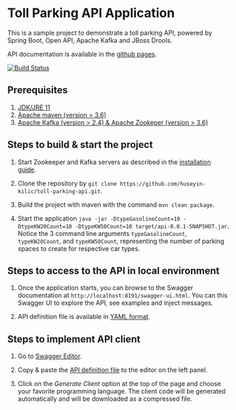 # Toll Parking API Application

This is a sample project to demonstrate a toll parking API, powered by Spring Boot, Open API, Apache Kafka and JBoss Drools.

API documentation is available in the [github pages](https://huseyin-kilic.github.io/toll-parking-api/).

[![Build Status](https://travis-ci.com/huseyin-kilic/toll-parking-api.svg?branch=master)](https://travis-ci.com/huseyin-kilic/toll-parking-api)

## Prerequisites 

1. [JDK/JRE 11](https://maven.apache.org/install.html)
2. [Apache maven (version > 3.6)](https://kafka.apache.org/quickstart)
3. [Apache Kafka (version > 2.4) & Apache Zookeper (version > 3.6)](https://kafka.apache.org/quickstart)

## Steps to build & start the project

1. Start Zookeeper and Kafka servers as described in the [installation guide](https://kafka.apache.org/quickstart).

2. Clone the repository by `git clone https://github.com/huseyin-kilic/toll-parking-api.git`.

3. Build the project with maven with the command `mvn clean package`.
    
4. Start the application `java -jar -DtypeGasolineCount=10 -DtypeKW20Count=10 -DtypeKW50Count=10 target/api-0.0.1-SNAPSHOT.jar`.
Notice the 3 command line arguments `typeGasolineCount`, `typeKW20Count`, and `typeKW50Count`, representing the number of parking spaces to create for respective car types.

## Steps to access to the API in local environment

1. Once the application starts, you can browse to the Swagger documentation at `http://localhost:8191/swagger-ui.html`.
 You can this Swagger UI to explore the API, see examples and inject messages.

2. API definition file is available in [YAML format](https://github.com/huseyin-kilic/toll-parking-api/blob/master/swagger.yaml).

## Steps to implement API client 

1. Go to [Swagger Editor](https://editor.swagger.io/). 

2. Copy & paste the [API definition file](https://github.com/huseyin-kilic/toll-parking-api/blob/master/swagger.yaml) to the editor on the left panel.

3. Click on the <i>Generate Client</i> option at the top of the page and choose your favorite programming language. 
The client code will be generated automatically and will be downloaded as a compressed file.

  
